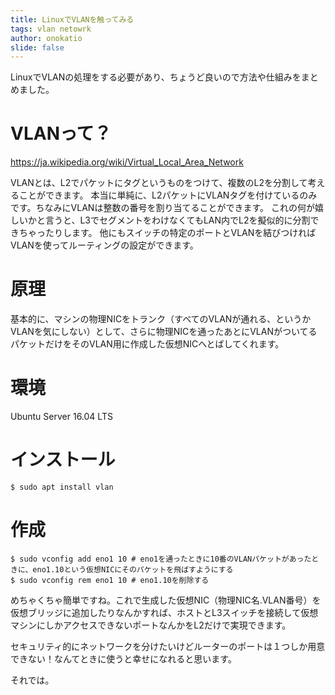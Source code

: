 ```yaml
---
title: LinuxでVLANを触ってみる
tags: vlan netowrk
author: onokatio
slide: false
---
```

LinuxでVLANの処理をする必要があり、ちょうど良いので方法や仕組みをまとめました。

# VLANって？

https://ja.wikipedia.org/wiki/Virtual_Local_Area_Network

VLANとは、L2でパケットにタグというものをつけて、複数のL2を分割して考えることができます。
本当に単純に、L2パケットにVLANタグを付けているのみです。ちなみにVLANは整数の番号を割り当てることができます。
これの何が嬉しいかと言うと、L3でセグメントをわけなくてもLAN内でL2を擬似的に分割できちゃったりします。
他にもスイッチの特定のポートとVLANを結びつければVLANを使ってルーティングの設定ができます。

# 原理
基本的に、マシンの物理NICをトランク（すべてのVLANが通れる、というかVLANを気にしない）として、さらに物理NICを通ったあとにVLANがついてるパケットだけをそのVLAN用に作成した仮想NICへとばしてくれます。

# 環境
Ubuntu Server 16.04 LTS

# インストール

```shell-session:shell
$ sudo apt install vlan
```
# 作成

```shell-session:shell
$ sudo vconfig add eno1 10 # eno1を通ったときに10番のVLANパケットがあったときに、eno1.10という仮想NICにそのパケットを飛ばすようにする
$ sudo vconfig rem eno1 10 # eno1.10を削除する
```

めちゃくちゃ簡単ですね。これで生成した仮想NIC（物理NIC名.VLAN番号）を仮想ブリッジに追加したりなんかすれば、ホストとL3スイッチを接続して仮想マシンにしかアクセスできないポートなんかをL2だけで実現できます。

セキュリティ的にネットワークを分けたいけどルーターのポートは１つしか用意できない！なんてときに使うと幸せになれると思います。

それでは。

